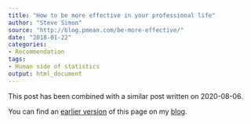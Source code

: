 ```yaml
---
title: "How to be more effective in your professional life"
author: "Steve Simon"
source: "http://blog.pmean.com/be-more-effective/"
date: "2018-01-22"
categories:
- Recommendation
tags:
- Human side of statistics
output: html_document
---
```


This post has been combined with a similar post written on 2020-08-06.

You can find an [earlier version][sim1] of this page on my [blog][sim2].

[sim1]: http://blog.pmean.com/effective-consulting/
[sim2]: http://blog.pmean.com